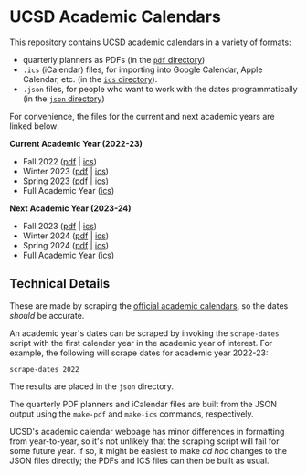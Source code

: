 # UCSD Academic Calendars

This repository contains UCSD academic calendars in a variety of formats:
- quarterly planners as PDFs (in the [`pdf` directory](https://github.com/eldridgejm/ucsd_academic_calendars/tree/main/pdf))
- `.ics` (iCalendar) files, for importing into Google Calendar, Apple Calendar, etc. (in the [`ics` directory](https://github.com/eldridgejm/ucsd_academic_calendars/tree/main/ics)).
- `.json` files, for people who want to work with the dates programmatically (in the [`json` directory](https://github.com/eldridgejm/ucsd_academic_calendars/tree/main/json))

For convenience, the files for the current and next academic years are linked below:

**Current Academic Year (2022-23)**

- Fall 2022 ([pdf](https://github.com/eldridgejm/ucsd_academic_calendars/raw/main/pdf/2022-2023/Fall-2022.pdf) | [ics](https://github.com/eldridgejm/ucsd_academic_calendars/raw/main/ics/2022-2023/Fall-2022.ics))
- Winter 2023 ([pdf](https://github.com/eldridgejm/ucsd_academic_calendars/raw/main/pdf/2022-2023/Winter-2023.pdf) | [ics](https://github.com/eldridgejm/ucsd_academic_calendars/raw/main/ics/2022-2023/Winter-2023.ics))
- Spring 2023 ([pdf](https://github.com/eldridgejm/ucsd_academic_calendars/raw/main/pdf/2022-2023/Spring-2023.pdf) | [ics](https://github.com/eldridgejm/ucsd_academic_calendars/raw/main/ics/2022-2023/Spring-2023.ics))
- Full Academic Year ([ics](https://github.com/eldridgejm/ucsd_academic_calendars/raw/main/ics/2022-2023/Academic-Year-2022-2023.ics))

**Next Academic Year (2023-24)**

- Fall 2023 ([pdf](https://github.com/eldridgejm/ucsd_academic_calendars/raw/main/pdf/2023-2024/Fall-2023.pdf) | [ics](https://github.com/eldridgejm/ucsd_academic_calendars/raw/main/ics/2023-2024/Fall-2023.ics))
- Winter 2024 ([pdf](https://github.com/eldridgejm/ucsd_academic_calendars/raw/main/pdf/2023-2024/Winter-2024.pdf) | [ics](https://github.com/eldridgejm/ucsd_academic_calendars/raw/main/ics/2023-2024/Winter-2024.ics))
- Spring 2024 ([pdf](https://github.com/eldridgejm/ucsd_academic_calendars/raw/main/pdf/2023-2024/Spring-2024.pdf) | [ics](https://github.com/eldridgejm/ucsd_academic_calendars/raw/main/ics/2023-2024/Spring-2024.ics))
- Full Academic Year ([ics](https://github.com/eldridgejm/ucsd_academic_calendars/raw/main/ics/2023-2024/Academic-Year-2023-2024.ics))

## Technical Details

These are made by scraping the [official academic
calendars](https://blink.ucsd.edu/instructors/resources/academic/calendars), so
the dates _should_ be accurate.

An academic year's dates can be scraped by invoking the `scrape-dates` script
with the first calendar year in the academic year of interest. For example, the
following will scrape dates for academic year 2022-23:

```
scrape-dates 2022
```

The results are placed in the `json` directory.

The quarterly PDF planners and iCalendar files are built from the JSON output
using the `make-pdf` and `make-ics` commands, respectively.

UCSD's academic calendar webpage has minor differences in formatting from
year-to-year, so it's not unlikely that the scraping script will fail for some
future year. If so, it might be easiest to make *ad hoc* changes to the JSON
files directly; the PDFs and ICS files can then be built as usual.
